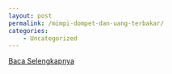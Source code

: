```yaml
---
layout: post
permalink: /mimpi-dompet-dan-uang-terbakar/
categories:
    - Uncategorized
---
```


[Baca Selengkapnya](/04)
